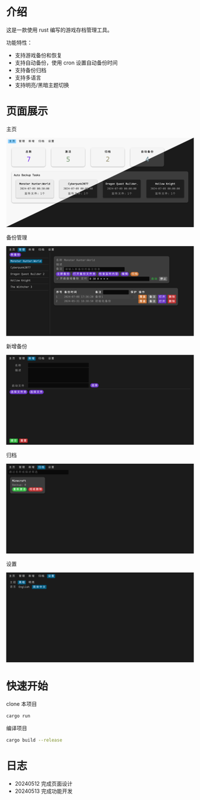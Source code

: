 # 介绍

这是一款使用 rust 编写的游戏存档管理工具。

功能特性：

 - 支持游戏备份和恢复
 - 支持自动备份，使用 cron 设置自动备份时间
 - 支持备份归档
 - 支持多语言
 - 支持明亮/黑暗主题切换

# 页面展示

主页

 ![](./png/theme.png)

备份管理

![](./png/manage.png)

新增备份

![](./png/new.png)

归档

![](./png/archive.png)

设置

![](./png/setting.png)

# 快速开始

clone 本项目

```sh
cargo run
```

编译项目

```sh
cargo build --release
```

# 日志

- 20240512 完成页面设计
- 20240513 完成功能开发
